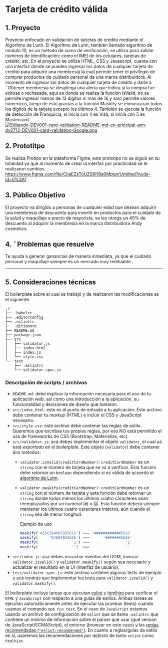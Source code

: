 # Tarjeta de crédito válida

## 1. Proyecto

Proyecto enfocado  en validación de tarjetas de crédito mediante el Algoritmo de Lunh. El Algoritmo de Luhn,
también llamado algoritmo de módulo 10, es un método de suma de verificación, se utiliza para validar números de identificación; como el IMEI de los celulares, tarjetas de crédito, etc.
En el proyecto se utiliza HTML, CSS y Javascript, cuenta con una interfaz donde se pueden ingresar los datos de cualquier tarjeta de crédito para adquirir una membresía la cuál permite tener el privilegio de comprar productos de cuidado personal de una marca distribuidora. Al momento de ingresar los datos de cualquier tarjeta de crédito y darle a ¨Obtener membresía se despliega una alerta que indica si la compra fue exitosa o rechazada, aqui es donde se realiza la función isValid, no se permite ingresar menos de 13 dígitos ni más de 16 y solo permite valores númericos, luego de esto gracias a la función Maskify se enmascaran todos los dígitos de la tarjeta excepto los últimos 4. También se ejecuta la función de detección de Franquicia, si inicia con 4 es Visa, si inicia con 5 es Mastercard. [![Editando-DEV001-card-validation-README-md-en-principal-ann-dy2712-DEV001-card-validation-Google.png](https://i.postimg.cc/9Q7JGjnQ/Editando-DEV001-card-validation-README-md-en-principal-ann-dy2712-DEV001-card-validation-Google.png)](https://postimg.cc/k27QmLC0)





## 2. Prototitpo

Se realiza Protipo en la plataforma Figma, este prototipo no se siguió en su totalidad ya que al momento de crear la interfaz por practicidad se le realizaron cambios. 
https://www.figma.com/file/CjIaEZzToUZSRI18a0Mpqn/Untitled?node-id=0%3A1


## 3. Público Objetivo

El proyecto va dirigido a personas de cualquier edad que desean adquirir una membresía de descuento para invertir en productos para el cuidado de la salud y maquillaje a precio de mayorista, se les otorga un 45% de descuento al adquirir la membresía en la marca distribuidora Andy cosmetics.


## 4. ¨Problemas que resuelve

Te ayuda a generar ganancias de manera inmediata, ya que el cuidado personal y maquillaje siempre es un mercado muy redituable .


***

## 5. Consideraciones técnicas
El boilerplate sobre el cual se trabajó y de realizaron las modificaciones es el siguiente.


```text
./
├── .babelrc
├── .editorconfig
├── .eslintrc
├── .gitignore
├── README.md
├── package.json
├── src
│   ├── validator.js
│   ├── index.html
│   ├── index.js
│   └── style.css
└── test
    ├── .eslintrc
    └── validator.spec.js
```


### Descripción de scripts / archivos

* `README.md`: debe explicar la información necesaria para el uso de tu aplicación web,
  así como una introducción a la aplicación, su funcionalidad y decisiones de
  diseño que tomaron.
* `src/index.html`: este es el punto de entrada a tu aplicación. Este archivo
  debe contener tu _markup_ (HTML) e incluir el CSS y JavaScript necesario.
* `src/style.css`: este archivo debe contener las reglas de estilo. Queremos que escribas tus
propias reglas, por eso NO está permitido el uso de frameworks de CSS (Bootstrap, Materialize, etc).
* `src/validator.js`: acá debes implementar el objeto `validator`, el cual ya está
  _exportado_ en el _boilerplate_. Este objeto (`validator`) debe contener dos
  métodos:
  - `validator.isValid(creditCardNumber)`: `creditCardNumber` es un `string`
     con el número de tarjeta que se va a verificar. Esta función debe retornar un
     `boolean` dependiendo si es válida de acuerdo al [algoritmo de Luhn](https://es.wikipedia.org/wiki/Algoritmo_de_Luhn).
  - `validator.maskify(creditCardNumber)`: `creditCardNumber` es un `string` con
    el número de tarjeta y esta función debe retornar un `string` donde todos menos
    los últimos cuatro caracteres sean reemplazados por un numeral (`#`) o 🐱.
    Esta función deberá siempre mantener los últimos cuatro caracteres intactos, aún
    cuando el `string` sea de menor longitud.

    Ejemplo de uso

    ```js
    maskify('4556364607935616') === '############5616'
    maskify(     '64607935616') ===      '#######5616'
    maskify(               '1') ===                '1'
    maskify(               '')  ===                ''
    ```
* `src/index.js`: acá debes escuchar eventos del DOM, invocar `validator.isValid()`
  y `validator.maskify()` según sea necesario y actualizar el resultado en la UI (interfaz de usuario).
* `test/validator.spec.js`: este archivo contiene algunos tests de ejemplo y acá
  tendrás que implementar los tests para `validator.isValid()` y `validator.maskify()`.

El _boilerplate_ incluye tareas que ejecutan [eslint](https://eslint.org/) y
[htmlhint](https://github.com/yaniswang/HTMLHint) para verificar el `HTML` y
`JavaScript` con respecto a una guías de estilos. Ambas tareas se ejecutan
automáticamente antes de ejecutar las pruebas (tests) cuando usamos el comando
`npm run test`. En el caso de `JavaScript` estamos usando un archivo de
configuración de `eslint` que se llama `.eslintrc` que contiene un mínimo de
información sobre el parser que usar (qué version de JavaScript/ECMAScript), el
entorno (browser en este caso) y las [reglas recomendadas (`"eslint:recommended"`)](https://eslint.org/docs/rules/).
En cuanto a reglas/guías de estilo en sí,
usaremos las recomendaciones _por defecto_ de tanto `eslint` como `htmlhint`.
